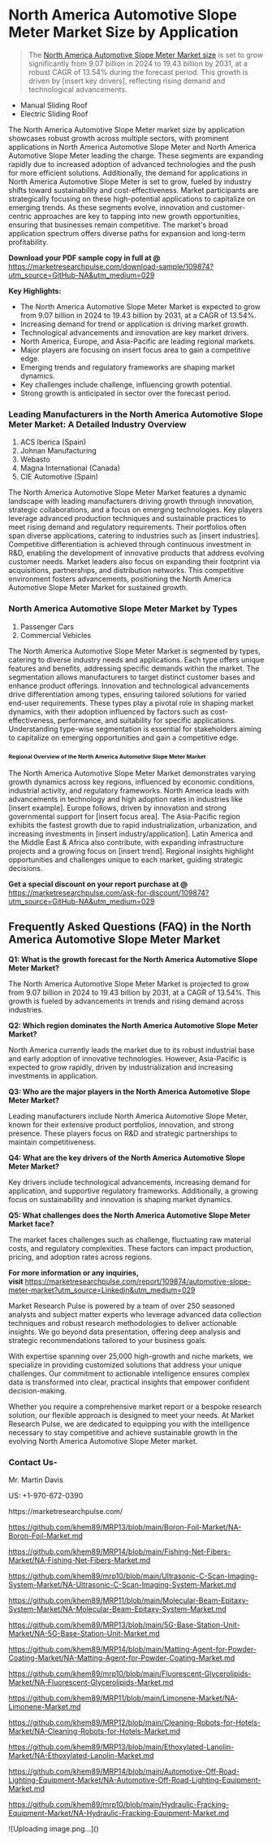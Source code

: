 <h1>North America Automotive Slope Meter Market&nbsp;Size by Application</h1><blockquote><p>The <a href="https://marketresearchpulse.com/download-sample/109874?utm_source=GitHub-NA&amp;utm_medium=029">North America Automotive Slope Meter Market size</a> is set to grow significantly from 9.07 billion in 2024 to 19.43 billion by 2031, at a robust CAGR of 13.54% during the forecast period. This growth is driven by [insert key drivers], reflecting rising demand and technological advancements.</p></blockquote><ul><li>Manual Sliding Roof <li> Electric Sliding Roof</li></ul><p>The North America Automotive Slope Meter market size by application showcases robust growth across multiple sectors, with prominent applications in North America Automotive Slope Meter and North America Automotive Slope Meter leading the charge. These segments are expanding rapidly due to increased adoption of advanced technologies and the push for more efficient solutions. Additionally, the demand for applications in North America Automotive Slope Meter is set to grow, fueled by industry shifts toward sustainability and cost-effectiveness. Market participants are strategically focusing on these high-potential applications to capitalize on emerging trends. As these segments evolve, innovation and customer-centric approaches are key to tapping into new growth opportunities, ensuring that businesses remain competitive. The market's broad application spectrum offers diverse paths for expansion and long-term profitability.</p><p><strong>Download your PDF sample copy in full at @ </strong><a href="https://marketresearchpulse.com/download-sample/109874?utm_source=GitHub-NA&amp;utm_medium=029">https://marketresearchpulse.com/download-sample/109874?utm_source=GitHub-NA&amp;utm_medium=029</a></p><p><strong>Key Highlights: </strong></p><ul><li>The North America Automotive Slope Meter Market is expected to grow from 9.07 billion in 2024 to 19.43 billion by 2031, at a CAGR of 13.54%.</li><li>Increasing demand for trend or application is driving market growth.</li><li>Technological advancements and innovation are key market drivers.</li><li>North America, Europe, and Asia-Pacific are leading regional markets.</li><li>Major players are focusing on insert focus area to gain a competitive edge.</li><li>Emerging trends and regulatory frameworks are shaping market dynamics.</li><li>Key challenges include challenge, influencing growth potential.</li><li>Strong growth is anticipated in sector over the forecast period.</li></ul><h3>Leading Manufacturers in the North America Automotive Slope Meter Market: A Detailed Industry Overview</h3><ol><li>ACS Iberica (Spain)</li><li>Johnan Manufacturing</li><li>Webasto</li><li>Magna International (Canada)</li><li>CIE Automotive (Spain)</li></ol><div class="flex max-w-full flex-col flex-grow"><div class="min-h-8 text-message flex w-full flex-col items-end gap-2 whitespace-normal break-words [.text-message+&amp;]:mt-5" dir="auto" data-message-author-role="assistant" data-message-id="fd8432e4-4910-450d-b182-61b7bfb0a01f" data-message-model-slug="gpt-4o"><div class="flex w-full flex-col gap-1 empty:hidden first:pt-[3px]"><div class="markdown prose w-full break-words dark:prose-invert light"><p>The North America Automotive Slope Meter Market features a dynamic landscape with leading manufacturers driving growth through innovation, strategic collaborations, and a focus on emerging technologies. Key players leverage advanced production techniques and sustainable practices to meet rising demand and regulatory requirements. Their portfolios often span diverse applications, catering to industries such as [insert industries]. Competitive differentiation is achieved through continuous investment in R&amp;D, enabling the development of innovative products that address evolving customer needs. Market leaders also focus on expanding their footprint via acquisitions, partnerships, and distribution networks. This competitive environment fosters advancements, positioning the North America Automotive Slope Meter Market for sustained growth.</p></div></div></div></div><h3>North America Automotive Slope Meter Market by Types</h3><ol><li>Passenger Cars <li> Commercial Vehicles</li></ol><div class="flex max-w-full flex-col flex-grow"><div class="min-h-8 text-message flex w-full flex-col items-end gap-2 whitespace-normal break-words [.text-message+&amp;]:mt-5" dir="auto" data-message-author-role="assistant" data-message-id="084470be-0bb7-4664-bddf-5156b4f41249" data-message-model-slug="gpt-4o-mini"><div class="flex w-full flex-col gap-1 empty:hidden first:pt-[3px]"><div class="markdown prose w-full break-words dark:prose-invert light"><p>The North America Automotive Slope Meter Market is segmented by types, catering to diverse industry needs and applications. Each type offers unique features and benefits, addressing specific demands within the market. The segmentation allows manufacturers to target distinct customer bases and enhance product offerings. Innovation and technological advancements drive differentiation among types, ensuring tailored solutions for varied end-user requirements. These types play a pivotal role in shaping market dynamics, with their adoption influenced by factors such as cost-effectiveness, performance, and suitability for specific applications. Understanding type-wise segmentation is essential for stakeholders aiming to capitalize on emerging opportunities and gain a competitive edge.</p></div></div></div></div><h3><span style="font-size: 11px;">Regional Overview of the North America Automotive Slope Meter Market</span></h3><div class="flex max-w-full flex-col flex-grow"><div class="min-h-8 text-message flex w-full flex-col items-end gap-2 whitespace-normal break-words [.text-message+&amp;]:mt-5" dir="auto" data-message-author-role="assistant" data-message-id="e9038762-ce64-4e30-91c9-9bd413514231" data-message-model-slug="gpt-4o-mini"><div class="flex w-full flex-col gap-1 empty:hidden first:pt-[3px]"><div class="markdown prose w-full break-words dark:prose-invert light"><p>The North America Automotive Slope Meter Market demonstrates varying growth dynamics across key regions, influenced by economic conditions, industrial activity, and regulatory frameworks. North America leads with advancements in technology and high adoption rates in industries like [insert example]. Europe follows, driven by innovation and strong governmental support for [insert focus area]. The Asia-Pacific region exhibits the fastest growth due to rapid industrialization, urbanization, and increasing investments in [insert industry/application]. Latin America and the Middle East &amp; Africa also contribute, with expanding infrastructure projects and a growing focus on [insert trend]. Regional insights highlight opportunities and challenges unique to each market, guiding strategic decisions.</p></div></div></div></div><p><strong>Get a special discount on your report purchase at @ </strong><a href="https://marketresearchpulse.com/ask-for-discount/109874?utm_source=GitHub-NA&amp;utm_medium=029">https://marketresearchpulse.com/ask-for-discount/109874?utm_source=GitHub-NA&amp;utm_medium=029</a></p><h2>Frequently Asked Questions (FAQ) in the North America Automotive Slope Meter Market</h2><p><strong>Q1: What is the growth forecast for the North America Automotive Slope Meter Market?</strong></p><p>The North America Automotive Slope Meter Market is projected to grow from 9.07 billion in 2024 to 19.43 billion by 2031, at a CAGR of 13.54%. This growth is fueled by advancements in trends and rising demand across industries.</p><p><strong>Q2: Which region dominates the North America Automotive Slope Meter Market?</strong></p><p>North America currently leads the market due to its robust industrial base and early adoption of innovative technologies. However, Asia-Pacific is expected to grow rapidly, driven by industrialization and increasing investments in application.</p><p><strong>Q3: Who are the major players in the North America Automotive Slope Meter Market?</strong></p><p>Leading manufacturers include North America Automotive Slope Meter, known for their extensive product portfolios, innovation, and strong presence. These players focus on R&amp;D and strategic partnerships to maintain competitiveness.</p><p><strong>Q4: What are the key drivers of the North America Automotive Slope Meter Market?</strong></p><p>Key drivers include technological advancements, increasing demand for application, and supportive regulatory frameworks. Additionally, a growing focus on sustainability and innovation is shaping market dynamics.</p><p><strong>Q5: What challenges does the North America Automotive Slope Meter Market face?</strong></p><p>The market faces challenges such as challenge, fluctuating raw material costs, and regulatory complexities. These factors can impact production, pricing, and adoption rates across regions.</p><p><strong>For more information or any inquiries, visit&nbsp;</strong><a href="https://marketresearchpulse.com/report/109874/automotive-slope-meter-market?utm_source=Linkedin&utm_medium=029">https://marketresearchpulse.com/report/109874/automotive-slope-meter-market?utm_source=Linkedin&utm_medium=029</a></p><p>Market Research Pulse is powered by a team of over 250 seasoned analysts and subject matter experts who leverage advanced data collection techniques and robust research methodologies to deliver actionable insights. We go beyond data presentation, offering deep analysis and strategic recommendations tailored to your business goals.</p><p>With expertise spanning over 25,000 high-growth and niche markets, we specialize in providing customized solutions that address your unique challenges. Our commitment to actionable intelligence ensures complex data is transformed into clear, practical insights that empower confident decision-making.</p><p>Whether you require a comprehensive market report or a bespoke research solution, our flexible approach is designed to meet your needs. At Market Research Pulse, we are dedicated to equipping you with the intelligence necessary to stay competitive and achieve sustainable growth in the evolving North America Automotive Slope Meter market.</p><h3><strong>Contact Us-</strong></h3><p>Mr. Martin Davis</p><p>US: +1-970-672-0390</p><p>https://marketresearchpulse.com/</p><p><a href="https://github.com/khem89/MRP13/blob/main/Boron-Foil-Market/NA-Boron-Foil-Market.md">https://github.com/khem89/MRP13/blob/main/Boron-Foil-Market/NA-Boron-Foil-Market.md</a></p><p><a href="https://github.com/khem89/MRP14/blob/main/Fishing-Net-Fibers-Market/NA-Fishing-Net-Fibers-Market.md">https://github.com/khem89/MRP14/blob/main/Fishing-Net-Fibers-Market/NA-Fishing-Net-Fibers-Market.md</a></p><p><a href="https://github.com/khem89/mrp10/blob/main/Ultrasonic-C-Scan-Imaging-System-Market/NA-Ultrasonic-C-Scan-Imaging-System-Market.md">https://github.com/khem89/mrp10/blob/main/Ultrasonic-C-Scan-Imaging-System-Market/NA-Ultrasonic-C-Scan-Imaging-System-Market.md</a></p><p><a href="https://github.com/khem89/MRP11/blob/main/Molecular-Beam-Epitaxy-System-Market/NA-Molecular-Beam-Epitaxy-System-Market.md">https://github.com/khem89/MRP11/blob/main/Molecular-Beam-Epitaxy-System-Market/NA-Molecular-Beam-Epitaxy-System-Market.md</a></p><p><a href="https://github.com/khem89/MRP13/blob/main/5G-Base-Station-Unit-Market/NA-5G-Base-Station-Unit-Market.md">https://github.com/khem89/MRP13/blob/main/5G-Base-Station-Unit-Market/NA-5G-Base-Station-Unit-Market.md</a></p><p><a href="https://github.com/khem89/MRP14/blob/main/Matting-Agent-for-Powder-Coating-Market/NA-Matting-Agent-for-Powder-Coating-Market.md">https://github.com/khem89/MRP14/blob/main/Matting-Agent-for-Powder-Coating-Market/NA-Matting-Agent-for-Powder-Coating-Market.md</a></p><p><a href="https://github.com/khem89/mrp10/blob/main/Fluorescent-Glycerolipids-Market/NA-Fluorescent-Glycerolipids-Market.md">https://github.com/khem89/mrp10/blob/main/Fluorescent-Glycerolipids-Market/NA-Fluorescent-Glycerolipids-Market.md</a></p><p><a href="https://github.com/khem89/MRP11/blob/main/Limonene-Market/NA-Limonene-Market.md">https://github.com/khem89/MRP11/blob/main/Limonene-Market/NA-Limonene-Market.md</a></p><p><a href="https://github.com/khem89/MRP12/blob/main/Cleaning-Robots-for-Hotels-Market/NA-Cleaning-Robots-for-Hotels-Market.md">https://github.com/khem89/MRP12/blob/main/Cleaning-Robots-for-Hotels-Market/NA-Cleaning-Robots-for-Hotels-Market.md</a></p><p><a href="https://github.com/khem89/MRP13/blob/main/Ethoxylated-Lanolin-Market/NA-Ethoxylated-Lanolin-Market.md">https://github.com/khem89/MRP13/blob/main/Ethoxylated-Lanolin-Market/NA-Ethoxylated-Lanolin-Market.md</a></p><p><a href="https://github.com/khem89/MRP14/blob/main/Automotive-Off-Road-Lighting-Equipment-Market/NA-Automotive-Off-Road-Lighting-Equipment-Market.md">https://github.com/khem89/MRP14/blob/main/Automotive-Off-Road-Lighting-Equipment-Market/NA-Automotive-Off-Road-Lighting-Equipment-Market.md</a></p><p><a href="https://github.com/khem89/mrp10/blob/main/Hydraulic-Fracking-Equipment-Market/NA-Hydraulic-Fracking-Equipment-Market.md">https://github.com/khem89/mrp10/blob/main/Hydraulic-Fracking-Equipment-Market/NA-Hydraulic-Fracking-Equipment-Market.md</a></p>
![Uploading image.png…]()
